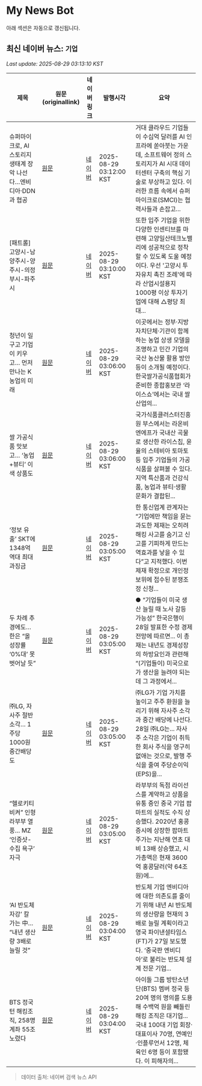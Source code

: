 # My News Bot

아래 섹션은 자동으로 갱신됩니다.

<!-- NEWS:START -->
## 최신 네이버 뉴스: `기업`
_Last update: 2025-08-29 03:13:10 KST_

| 제목 | 원문(originallink) | 네이버 링크 | 발행시각 | 요약 |
|---|---|---|---|---|
| 슈퍼마이크로, AI 스토리지 생태계 장악 나선다…엔비디아·DDN과 협공 | [원문](https://www.tokenpost.kr/news/ai/281080) | [네이버](https://www.tokenpost.kr/news/ai/281080) | 2025-08-29 03:12:00 KST | 거대 클라우드 기업들이 수십억 달러를 AI 인프라에 쏟아붓는 가운데, 소프트웨어 정의 스토리지가 AI 시대 데이터센터 구축의 핵심 기술로 부상하고 있다. 이러한 흐름 속에서 슈퍼마이크로(SMCI)는 협력사들과 손잡고... |
| [패트롤] 고양시-남양주시-양주시-의정부시-파주시 | [원문](https://www.ekn.kr/web/view.php?key=20250828024231573) | [네이버](https://www.ekn.kr/web/view.php?key=20250828024231573) | 2025-08-29 03:10:00 KST | 또한 입주 기업을 위한 다양한 인센티브를 마련해 고양일산테크노밸리에 성공적으로 정착할 수 있도록 도울 예정이다. 우선 '고양시 투자유치 촉진 조례'에 따라 산업시설용지 1000평 이상 투자기업에 대해 △평당 최대... |
| 청년이 일구고 기업이 키우고… 먼저 만나는 K농업의 미래 | [원문](https://www.donga.com/news/Economy/article/all/20250829/132278760/2) | [네이버](https://n.news.naver.com/mnews/article/020/0003657442?sid=101) | 2025-08-29 03:06:00 KST | 이곳에서는 정부·지방자치단체·기관이 함께하는 농업 상생 모델을 조명하고 민간 기업의 국산 농산물 활용 방안 등이 소개될 예정이다. 한국쌀가공식품협회가 준비한 종합홍보관 ‘라이스쇼’에서는 국내 쌀 산업의... |
| 쌀 가공식품 맛보고… ‘농업+뷰티’ 이색 상품도 | [원문](https://www.donga.com/news/Economy/article/all/20250829/132278757/2) | [네이버](https://n.news.naver.com/mnews/article/020/0003657443?sid=101) | 2025-08-29 03:06:00 KST | 국가식품클러스터진흥원 부스에서는 라온비엔에프가 국내산 곡물로 생산한 라이스칩, 윤율의 스테비아 토마토 등 입주 기업들의 가공식품을 살펴볼 수 있다. 지역 특산품과 건강식품, 농업과 뷰티·생활 문화가 결합된... |
| ‘정보 유출’ SKT에 1348억 역대 최대 과징금 | [원문](https://www.donga.com/news/Society/article/all/20250829/132279017/2) | [네이버](https://n.news.naver.com/mnews/article/020/0003657435?sid=102) | 2025-08-29 03:05:00 KST | 한 통신업계 관계자는 “기업에만 책임을 묻는 과도한 제재는 오히려 해킹 사고를 숨기고 신고를 기피하게 만드는 역효과를 낳을 수 있다”고 지적했다. 이번 제재 확정으로 개인정보위에 접수된 분쟁조정 신청... |
| 두 차례 추경에도… 한은 “올 성장률 ‘0%대’ 못 벗어날 듯” | [원문](https://www.donga.com/news/Economy/article/all/20250828/132277629/2) | [네이버](https://n.news.naver.com/mnews/article/020/0003657431?sid=101) | 2025-08-29 03:05:00 KST | ● “기업들이 미국 생산 늘릴 때 노사 갈등 가능성” 한국은행이 28일 발표한 수정 경제전망에 따르면... 이 총재는 내년도 경제성장의 하방요인과 관련해 “(기업들이) 미국으로 가 생산을 늘려야 되는데 그 과정에서... |
| ㈜LG, 자사주 절반 소각… 1주당 1000원 중간배당도 | [원문](https://www.donga.com/news/Economy/article/all/20250828/132277612/2) | [네이버](https://n.news.naver.com/mnews/article/020/0003657433?sid=101) | 2025-08-29 03:05:00 KST | ㈜LG가 기업 가치를 높이고 주주 환원을 늘리기 위해 자사주 소각과 중간 배당에 나선다. 28일 ㈜LG는... 자사주 소각은 기업이 취득한 회사 주식을 영구히 없애는 것으로, 발행 주식을 줄여 주당순이익(EPS)을... |
| “헬로키티 비켜” 인형 라부부 열풍… MZ ‘인증샷-수집 욕구’ 자극 | [원문](https://www.donga.com/news/Culture/article/all/20250829/132278449/2) | [네이버](https://n.news.naver.com/mnews/article/020/0003657422?sid=103) | 2025-08-29 03:05:00 KST | 라부부의 독점 라이선스를 계약하고 상품을 유통 중인 중국 기업 팝마트의 실적도 수직 상승했다. 2020년 홍콩 증시에 상장한 팝마트 주가는 지난해 연초 대비 13배 상승했고, 시가총액은 현재 3600억 홍콩달러(약 64조 원)에... |
| ‘AI 반도체 자강’ 칼 가는 中… “내년 생산량 3배로 늘릴 것” | [원문](https://www.donga.com/news/Inter/article/all/20250828/132278585/2) | [네이버](https://n.news.naver.com/mnews/article/020/0003657404?sid=104) | 2025-08-29 03:04:00 KST | 반도체 기업 엔비디아에 대한 의존도를 줄이기 위해 내년 AI 반도체의 생산량을 현재의 3배로 늘릴 계획이라고 영국 파이낸셜타임스(FT)가 27일 보도했다. ‘중국판 엔비디아’로 불리는 반도체 설계 전문 기업... |
| BTS 정국 턴 해킹조직, 258명 계좌 55조 노렸다 | [원문](https://www.donga.com/news/Society/article/all/20250829/132278764/2) | [네이버](https://n.news.naver.com/mnews/article/020/0003657402?sid=102) | 2025-08-29 03:04:00 KST | 아이돌 그룹 방탄소년단(BTS) 멤버 정국 등 20여 명의 명의를 도용해 수백억 원을 빼돌린 해킹 조직은 대기업... 국내 100대 기업 회장·대표이사 70명, 연예인·인플루언서 12명, 체육인 6명 등이 포함됐다. 이 피해자의... |

> 데이터 출처: 네이버 검색 뉴스 API
<!-- NEWS:END -->
